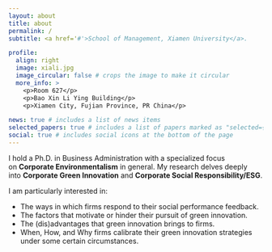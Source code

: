 ```yaml
---
layout: about
title: about
permalink: /
subtitle: <a href='#'>School of Management, Xiamen University</a>.

profile:
  align: right
  image: xiali.jpg
  image_circular: false # crops the image to make it circular
  more_info: >
    <p>Room 627</p>
    <p>Bao Xin Li Ying Building</p>
    <p>Xiamen City, Fujian Province, PR China</p>

news: true # includes a list of news items
selected_papers: true # includes a list of papers marked as "selected={true}"
social: true # includes social icons at the bottom of the page
---
```

I hold a Ph.D. in Business Administration with a specialized focus on **Corporate Environmentalism** in general. My research delves deeply into **Corporate Green Innovation** and **Corporate Social Responsibility/ESG**.

I am particularly interested in:

- The ways in which firms respond to their social performance feedback.
- The factors that motivate or hinder their pursuit of green innovation.
- The (dis)advantages that green innovation brings to firms.
- When, How, and Why firms calibrate their green innovation strategies under some certain circumstances.

